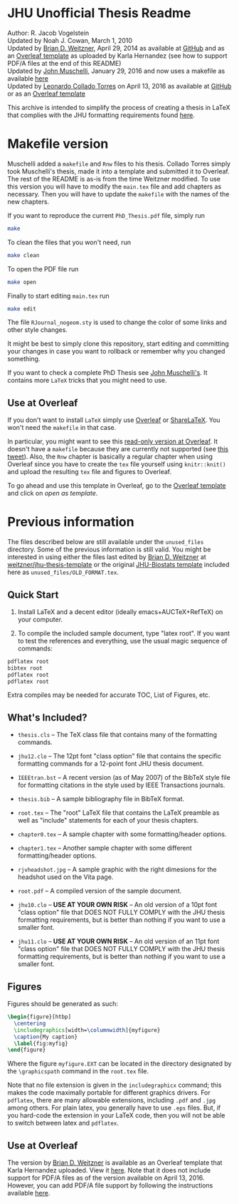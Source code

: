 JHU Unofficial Thesis Readme
============================
Author: R. Jacob Vogelstein <br>
Updated by Noah J. Cowan, March 1, 2010 <br>
Updated by [Brian D. Weitzner](https://github.com/weitzner), April 29, 2014 as available at [GitHub](https://github.com/weitzner/jhu-thesis-template) and as an [Overleaf template](https://www.overleaf.com/latex/templates/johns-hopkins-phd-dissertation-template/jmdrczzbrhyx#.Vw7LVhMrL64) as uploaded by Karla Hernandez (see how to support PDF/A files at the end of this README)<br>
Updated by [John Muschelli](https://github.com/muschellij2), January 29, 2016 and now uses a makefile as available [here](https://github.com/muschellij2/PhD_Thesis) <br>
Updated by [Leonardo Collado Torres](https://github.com/lcolladotor) on April 13, 2016 as available at [GitHub](https://github.com/lcolladotor/jhu-thesis-template) or as an [Overleaf template](https://www.overleaf.com/latex/templates/johns-hopkins-university-unofficial-thesis-template/tqdzgmrxgbtg#.Vw-NrRMrJuU)

This archive is intended to simplify the process of creating a thesis
in LaTeX that complies with the JHU formatting requirements found [here](http://guides.library.jhu.edu/etd/formatting).

# Makefile version

Muschelli added a `makefile` and `Rnw` files to his thesis. Collado Torres simply took Muschelli's thesis, made it into a template and submitted it to Overleaf. The rest of the README is as-is from the time Weitzner modified. To use this version you will have to modify the `main.tex` file and add chapters as necessary. Then you will have to update the `makefile` with the names of the new chapters. 

If you want to reproduce the current `PhD_Thesis.pdf` file, simply run

```sh
make
```

To clean the files that you won't need, run

```sh
make clean
```

To open the PDF file run

```sh
make open
```

Finally to start editing `main.tex` run

```sh
make edit
```

The file `RJournal_nogeom.sty` is used to change the color of some links and other style changes.

It might be best to simply clone this repository, start editing and committing your changes in case you want to rollback or remember why you changed something. 

If you want to check a complete PhD Thesis see [John Muschelli's](https://github.com/muschellij2/PhD_Thesis). It contains more `LaTeX` tricks that you might need to use.


## Use at Overleaf

If you don't want to install `LaTeX` simply use [Overleaf](https://www.overleaf.com/) or [ShareLaTeX](https://www.sharelatex.com/). You won't need the `makefile` in that case. 

In particular, you might want to see this [read-only version at Overleaf](https://www.overleaf.com/read/tqdzgmrxgbtg). It doesn't have a `makefile` because they are currently not supported (see [this tweet](https://twitter.com/fellgernon/status/720360139233050624)). Also, the `Rnw` chapter is basically a regular chapter when using Overleaf since you have to create the `tex` file yourself using `knitr::knit()` and upload the resulting `tex` file and figures to Overleaf.

To go ahead and use this template in Overleaf, go to the [Overleaf template](https://www.overleaf.com/latex/templates/johns-hopkins-university-unofficial-thesis-template/tqdzgmrxgbtg#.Vw-NrRMrJuU) and click on _open as template_.

# Previous information

The files described below are still available under the `unused_files` directory. Some of the previous information is still valid. You might be interested in using either the files last edited by [Brian D. Weitzner](https://github.com/weitzner) at [weitzner/jhu-thesis-template](https://github.com/weitzner/jhu-thesis-template) or the original [JHU-Biostats template](http://www.biostat.jhsph.edu/research/thesis.shtml) included here as `unused_files/OLD_FORMAT.tex`.

## Quick Start


1. Install LaTeX and a decent editor (ideally emacs+AUCTeX+RefTeX) on
your computer.

2. To compile the included sample document, type "latex root".  If you want to test
the references and everything, use the usual magic sequence of commands: 

```sh
pdflatex root
bibtex root
pdflatex root
pdflatex root
```
Extra compiles may be needed for accurate TOC, List of Figures, etc.

## What's Included?


* `thesis.cls` – The TeX class file that contains many of the formatting commands.  

* `jhu12.clo` – The 12pt font "class option" file that contains the specific formatting commands for a 12-point font JHU thesis document.

* `IEEEtran.bst` – A recent version (as of May 2007) of the BibTeX style file for formatting citations in the style used by IEEE Transactions journals.  

* `thesis.bib` – A sample bibliography file in BibTeX format.

* `root.tex` – The "root" LaTeX file that contains the LaTeX preamble as well as "include" statements for each of your thesis chapters.

* `chapter0.tex` – A sample chapter with some formatting/header options.

* `chapter1.tex` – Another sample chapter with some different formatting/header options.

* `rjvheadshot.jpg` – A sample graphic with the right dimesions for the headshot used on the Vita page.

* `root.pdf` – A compiled version of the sample document.

* `jhu10.clo` – **USE AT YOUR OWN RISK** – An old version of a 10pt font "class option" file that DOES NOT FULLY COMPLY with the JHU thesis formatting requirements, but is better than nothing if you want to use a smaller font.

* `jhu11.clo` – **USE AT YOUR OWN RISK** – An old version of an 11pt font "class option" file that DOES NOT FULLY COMPLY with the JHU thesis formatting requirements, but is better than nothing if you want to use a smaller font.

## Figures

Figures should be generated as such:

```tex
\begin{figure}[htbp]
  \centering
  \includegraphics[width=\columnwidth]{myfigure}
  \caption{My caption}
  \label{fig:myfig}
\end{figure}
```

Where the figure `myfigure.EXT` can be located in the directory designated by the `\graphicspath` command in the `root.tex` file.

Note that no file extension is given in the `includegraphicx` command; this makes the code maximally portable for different graphics drivers. For `pdflatex`, there are many allowable extensions, including `.pdf` and `.jpg` among others. For plain latex, you generally have to use `.eps` files. But, if you hard-code the extension in your LaTeX code, then you will not be able to switch between latex and `pdflatex`.

## Use at Overleaf

The version by [Brian D. Weitzner](https://github.com/weitzner) is available as an Overleaf template that Karla Hernandez uploaded. View it [here](https://www.overleaf.com/latex/templates/johns-hopkins-phd-dissertation-template/jmdrczzbrhyx#.Vw7LVhMrL64). Note that it does not include support for PDF/A files as of the version available on April 13, 2016. However, you can add PDF/A file support by following the instructions available [here](https://www.overleaf.com/latex/examples/creating-pdf-slash-a-and-pdf-slash-x-files/bbbycnbyqhnm#.Vw6_XBMrLm1).

